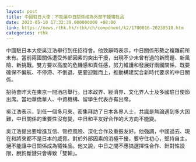 ```yaml
---
layout: post
title: 中國駐日大使：不能讓中日關係成為外部干擾犧牲品
date: 2023-05-10 17:32:39.000000000 +08:00
link: https://news.rthk.hk/rthk/ch/component/k2/1700016-20230510.htm
categories: rthk
---
```


中國駐日本大使吳江浩舉行到任招待會。他致辭時表示，中日關係形勢之複雜前所未有。當前兩國關係遭受外部因素的突出干擾，出現不少未曾有過的新問題、新風險、新挑戰。雙方要以高度的危機感和責任感，努力維護和發展好兩國關係，既要確保不偏航、不停滯、不倒退，更要迎難而上，推動構建契合新時代要求的中日關係。 

招待會昨天在東京一間酒店舉行。日本政界、經濟界、文化界人士及多國駐日使節出席。當地華僑華人、中資機構、留學生代表亦有出席。

吳江浩表示，到任一個多月來，密集拜訪了日本各界人士，共識是無論遇到多大困難，中日關係的重要性沒有變，中日和平友好合作的大方向不能變。

吳江浩提出要增進互信、管控風險、深化合作及重振友好。他強調，中國過去、現在和將來都不是日本的威脅。對於外部因素的消極干擾，要守住初心，堅持自主，絕不能讓中日關係成為犧牲品。他又說，中日之間不應搞選擇性合作、針對性設限，脫鉤斷鏈只會導致「雙輸」。
